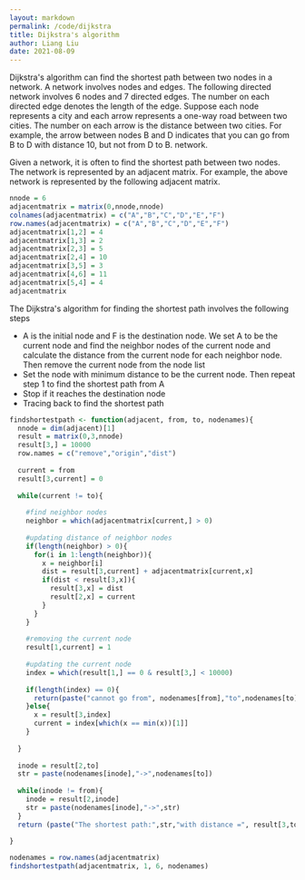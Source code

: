 ```yaml
---
layout: markdown
permalink: /code/dijkstra
title: Dijkstra's algorithm
author: Liang Liu
date: 2021-08-09
---
```


Dijkstra's algorithm can find the shortest path between two nodes in a network. A network involves nodes and edges. The following directed network involves 6 nodes and 7 directed edges. The number on each directed edge denotes the length of the edge. Suppose each node represents a city and each arrow represents a one-way road between two cities. The number on each arrow is the distance between two cities. For example, the arrow between nodes B and D indicates that you can go from B to D with distance 10, but not from D to B. network.

Given a network, it is often to find the shortest path between two nodes. The network is represented by an adjacent matrix. For example, the above network is represented by the following adjacent matrix.

```r
nnode = 6
adjacentmatrix = matrix(0,nnode,nnode)
colnames(adjacentmatrix) = c("A","B","C","D","E","F")
row.names(adjacentmatrix) = c("A","B","C","D","E","F")
adjacentmatrix[1,2] = 4
adjacentmatrix[1,3] = 2
adjacentmatrix[2,3] = 5
adjacentmatrix[2,4] = 10
adjacentmatrix[3,5] = 3
adjacentmatrix[4,6] = 11
adjacentmatrix[5,4] = 4
adjacentmatrix
```

The Dijkstra's algorithm for finding the shortest path involves the following steps

- A is the initial node and F is the destination node. We set A to be the current node and find the neighbor nodes of the current node and calculate the distance from the current node for each neighbor node. Then remove the current node from the node list
- Set the node with minimum distance to be the current node. Then repeat step 1 to find the shortest path from A
- Stop if it reaches the destination node
- Tracing back to find the shortest path

```r
findshortestpath <- function(adjacent, from, to, nodenames){
  nnode = dim(adjacent)[1]
  result = matrix(0,3,nnode)
  result[3,] = 10000
  row.names = c("remove","origin","dist")
  
  current = from
  result[3,current] = 0
  
  while(current != to){
    
    #find neighbor nodes
    neighbor = which(adjacentmatrix[current,] > 0)
    
    #updating distance of neighbor nodes
    if(length(neighbor) > 0){
      for(i in 1:length(neighbor)){
        x = neighbor[i]
        dist = result[3,current] + adjacentmatrix[current,x]
        if(dist < result[3,x]){
          result[3,x] = dist
          result[2,x] = current
        }
      }
    }
    
    #removing the current node
    result[1,current] = 1
    
    #updating the current node
    index = which(result[1,] == 0 & result[3,] < 10000)
    
    if(length(index) == 0){
      return(paste("cannot go from", nodenames[from],"to",nodenames[to]))
    }else{
      x = result[3,index]
      current = index[which(x == min(x))[1]]
    }
    
  }
  
  inode = result[2,to]
  str = paste(nodenames[inode],"->",nodenames[to])
  
  while(inode != from){
    inode = result[2,inode]
    str = paste(nodenames[inode],"->",str)
  }
  return (paste("The shortest path:",str,"with distance =", result[3,to]))
  
}

nodenames = row.names(adjacentmatrix) 
findshortestpath(adjacentmatrix, 1, 6, nodenames)
```
